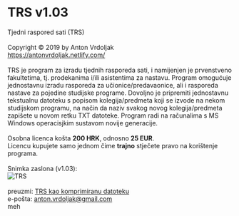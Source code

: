 # TRS v1.03
Tjedni raspored sati (TRS) <br />
<br />
Copyright © 2019 by Anton Vrdoljak <br />
https://antonvrdoljak.netlify.com/ <br />
<br />
TRS je program za izradu tjednih rasporeda sati, i namijenjen je prvenstveno fakultetima, tj. prodekanima i/ili asistentima za nastavu. Program omogućuje jednostavnu izradu rasporeda za učionice/predavaonice, ali i rasporeda nastave za pojedine studijske programe. Dovoljno je pripremiti jednostavnu tekstualnu datoteku s popisom kolegija/predmeta koji se izvode na nekom studijskom programu, na način da naziv svakog novog kolegija/predmeta zapišete u novom retku TXT datoteke. Program radi na računalima s MS Windows operacisjkim sustavom novije generacije.<br />
<br />
Osobna licenca košta __200 HRK__, odnosno __25 EUR__. <br />
Licencu kupujete samo jednom čime __trajno__ stječete pravo na korištenje programa.<br />
<br />
Snimka zaslona (v1.03): <br />
![TRS](https://raw.githubusercontent.com/Vrda-GF/TRS/)
<br />
<br />
preuzmi: [TRS kao komprimiranu datoteku](https://raw.githubusercontent.com/Vrda-GF/TRS/master/static/files/TRS.rar)<br />
e-pošta: anton.vrdoljak@gmail.com<br />
meh
